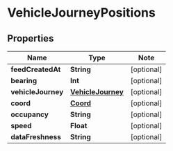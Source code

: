# VehicleJourneyPositions

## Properties

Name | Type | Note
---- | ---- | ----
**feedCreatedAt** | **String** | [optional] 
**bearing** | **Int** | [optional] 
**vehicleJourney** | [**VehicleJourney**](VehicleJourney.md) | [optional] 
**coord** | [**Coord**](Coord.md) | [optional] 
**occupancy** | **String** | [optional] 
**speed** | **Float** | [optional] 
**dataFreshness** | **String** | [optional] 

